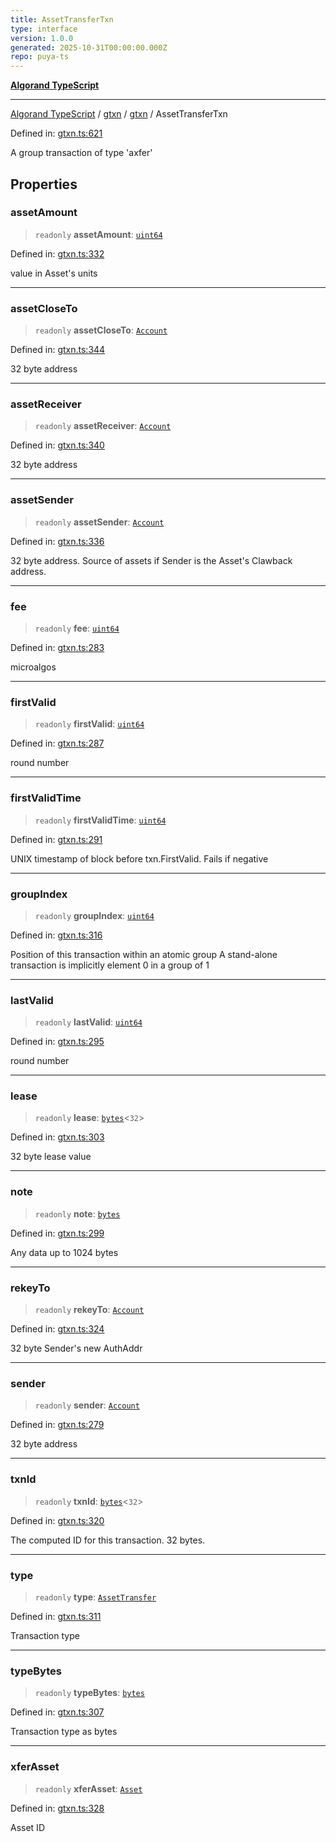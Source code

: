 ```yaml
---
title: AssetTransferTxn
type: interface
version: 1.0.0
generated: 2025-10-31T00:00:00.000Z
repo: puya-ts
---
```


[**Algorand TypeScript**](/reference/algorand-typescript/api/readme/)

---

[Algorand TypeScript](docs/_md/modules) / [gtxn](docs/_md/gtxn/README) / [gtxn](/reference/algorand-typescript/api/gtxn/namespaces/gtxn/readme/) / AssetTransferTxn

Defined in: [gtxn.ts:621](https://github.com/algorandfoundation/puya-ts/blob/main/packages/algo-ts/src/gtxn.ts#L621)

A group transaction of type 'axfer'

## Properties

### assetAmount

> `readonly` **assetAmount**: [`uint64`](/reference/algorand-typescript/api/index/type-aliases/uint64/)

Defined in: [gtxn.ts:332](https://github.com/algorandfoundation/puya-ts/blob/main/packages/algo-ts/src/gtxn.ts#L332)

value in Asset's units

---

### assetCloseTo

> `readonly` **assetCloseTo**: [`Account`](/reference/algorand-typescript/api/index/type-aliases/account/)

Defined in: [gtxn.ts:344](https://github.com/algorandfoundation/puya-ts/blob/main/packages/algo-ts/src/gtxn.ts#L344)

32 byte address

---

### assetReceiver

> `readonly` **assetReceiver**: [`Account`](/reference/algorand-typescript/api/index/type-aliases/account/)

Defined in: [gtxn.ts:340](https://github.com/algorandfoundation/puya-ts/blob/main/packages/algo-ts/src/gtxn.ts#L340)

32 byte address

---

### assetSender

> `readonly` **assetSender**: [`Account`](/reference/algorand-typescript/api/index/type-aliases/account/)

Defined in: [gtxn.ts:336](https://github.com/algorandfoundation/puya-ts/blob/main/packages/algo-ts/src/gtxn.ts#L336)

32 byte address. Source of assets if Sender is the Asset's Clawback address.

---

### fee

> `readonly` **fee**: [`uint64`](/reference/algorand-typescript/api/index/type-aliases/uint64/)

Defined in: [gtxn.ts:283](https://github.com/algorandfoundation/puya-ts/blob/main/packages/algo-ts/src/gtxn.ts#L283)

microalgos

---

### firstValid

> `readonly` **firstValid**: [`uint64`](/reference/algorand-typescript/api/index/type-aliases/uint64/)

Defined in: [gtxn.ts:287](https://github.com/algorandfoundation/puya-ts/blob/main/packages/algo-ts/src/gtxn.ts#L287)

round number

---

### firstValidTime

> `readonly` **firstValidTime**: [`uint64`](/reference/algorand-typescript/api/index/type-aliases/uint64/)

Defined in: [gtxn.ts:291](https://github.com/algorandfoundation/puya-ts/blob/main/packages/algo-ts/src/gtxn.ts#L291)

UNIX timestamp of block before txn.FirstValid. Fails if negative

---

### groupIndex

> `readonly` **groupIndex**: [`uint64`](/reference/algorand-typescript/api/index/type-aliases/uint64/)

Defined in: [gtxn.ts:316](https://github.com/algorandfoundation/puya-ts/blob/main/packages/algo-ts/src/gtxn.ts#L316)

Position of this transaction within an atomic group
A stand-alone transaction is implicitly element 0 in a group of 1

---

### lastValid

> `readonly` **lastValid**: [`uint64`](/reference/algorand-typescript/api/index/type-aliases/uint64/)

Defined in: [gtxn.ts:295](https://github.com/algorandfoundation/puya-ts/blob/main/packages/algo-ts/src/gtxn.ts#L295)

round number

---

### lease

> `readonly` **lease**: [`bytes`](/reference/algorand-typescript/api/index/type-aliases/bytes/)\<`32`\>

Defined in: [gtxn.ts:303](https://github.com/algorandfoundation/puya-ts/blob/main/packages/algo-ts/src/gtxn.ts#L303)

32 byte lease value

---

### note

> `readonly` **note**: [`bytes`](/reference/algorand-typescript/api/index/type-aliases/bytes/)

Defined in: [gtxn.ts:299](https://github.com/algorandfoundation/puya-ts/blob/main/packages/algo-ts/src/gtxn.ts#L299)

Any data up to 1024 bytes

---

### rekeyTo

> `readonly` **rekeyTo**: [`Account`](/reference/algorand-typescript/api/index/type-aliases/account/)

Defined in: [gtxn.ts:324](https://github.com/algorandfoundation/puya-ts/blob/main/packages/algo-ts/src/gtxn.ts#L324)

32 byte Sender's new AuthAddr

---

### sender

> `readonly` **sender**: [`Account`](/reference/algorand-typescript/api/index/type-aliases/account/)

Defined in: [gtxn.ts:279](https://github.com/algorandfoundation/puya-ts/blob/main/packages/algo-ts/src/gtxn.ts#L279)

32 byte address

---

### txnId

> `readonly` **txnId**: [`bytes`](/reference/algorand-typescript/api/index/type-aliases/bytes/)\<`32`\>

Defined in: [gtxn.ts:320](https://github.com/algorandfoundation/puya-ts/blob/main/packages/algo-ts/src/gtxn.ts#L320)

The computed ID for this transaction. 32 bytes.

---

### type

> `readonly` **type**: [`AssetTransfer`](/reference/algorand-typescript/api/index/enumerations/transactiontype/#assettransfer)

Defined in: [gtxn.ts:311](https://github.com/algorandfoundation/puya-ts/blob/main/packages/algo-ts/src/gtxn.ts#L311)

Transaction type

---

### typeBytes

> `readonly` **typeBytes**: [`bytes`](/reference/algorand-typescript/api/index/type-aliases/bytes/)

Defined in: [gtxn.ts:307](https://github.com/algorandfoundation/puya-ts/blob/main/packages/algo-ts/src/gtxn.ts#L307)

Transaction type as bytes

---

### xferAsset

> `readonly` **xferAsset**: [`Asset`](/reference/algorand-typescript/api/index/type-aliases/asset/)

Defined in: [gtxn.ts:328](https://github.com/algorandfoundation/puya-ts/blob/main/packages/algo-ts/src/gtxn.ts#L328)

Asset ID
